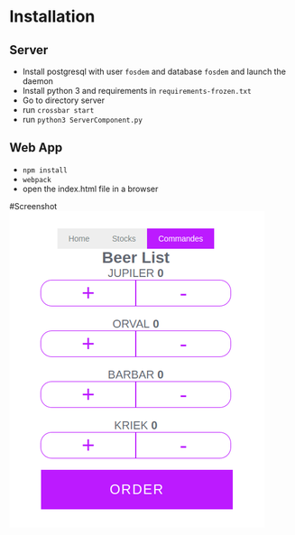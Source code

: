 # Installation
## Server
 * Install postgresql with user `fosdem` and database `fosdem` and launch the daemon
 * Install python 3 and requirements in `requirements-frozen.txt`
 * Go to directory server
 * run `crossbar start`
 * run `python3 ServerComponent.py`
 
 ## Web App
 * `npm install`
 * `webpack`
 * open the index.html file in a browser
 
 #Screenshot
 ![](https://github.com/SupayrPoney/FOSDEM_Bar/raw/master/screenshot.png)
